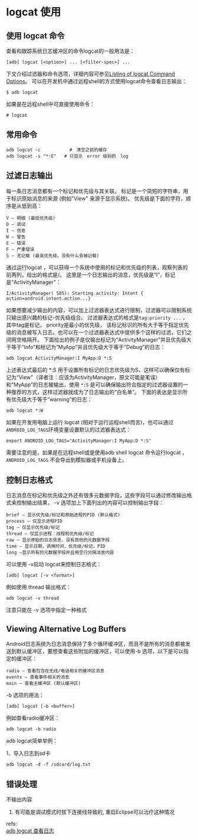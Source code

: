 # logcat 使用

## 使用 logcat 命令
查看和跟踪系统日志缓冲区的命令logcat的一般用法是：

    [adb] logcat [<option>] ... [<filter-spec>] ...
下文介绍过滤器和命令选项，详细内容可参见[Listing of logcat Command Options][1]。
可以在开发机中通过远程shell的方式使用logcat命令查看日志输出：

	$ adb logcat
如果是在远程shell中可直接使用命令：

	# logcat
## 常用命令

	adb logcat -c　　　      #　清空之前的缓存
	adb logcat -s "*:E"   # 只显示　error 级别的　log
## 过滤日志输出

每一条日志消息都有一个标记和优先级与其关联。
标记是一个简短的字符串，用于标识原始消息的来源 (例如"View" 来源于显示系统)。
优先级是下面的字符，顺序是从低到高：

	V — 明细 (最低优先级)
	D — 调试
	I — 信息
	W — 警告
	E — 错误
	F — 严重错误
	S — 无记载 (最高优先级，没有什么会被记载)
通过运行logcat ，可以获得一个系统中使用的标记和优先级的列表，观察列表的前两列，给出的格式是<priority>/<tag>。
这里是一个日志输出的消息，优先级是“I”，标记是“ActivityManager”：

	I/ActivityManager( 585): Starting activity: Intent { action=android.intent.action...}
如果想要减少输出的内容，可以加上过滤器表达式进行限制，过滤器可以限制系统只输出感兴趣的标记-优先级组合。
过滤器表达式的格式是`tag:priority ...` ，其中tag是标记， priority是最小的优先级， 该标记标识的所有大于等于指定优先级的消息被写入日志。也可以在一个过滤器表达式中提供多个这样的过滤，它们之间用空格隔开。
下面给出的例子是仅输出标记为“ActivityManager”并且优先级大于等于“Info”和标记为“MyApp”并且优先级大于等于“Debug”的日志：

	adb logcat ActivityManager:I MyApp:D *:S
上述表达式最后的 *:S 用于设置所有标记的日志优先级为S，这样可以确保仅有标记为“View”（译者注：应该为ActivityManager，原文可能是笔误）和“MyApp”的日志被输出，使用 `*:S` 是可以确保输出符合指定的过滤器设置的一种推荐的方式，这样过滤器就成为了日志输出的“白名单”。
下面的表达是显示所有优先级大于等于“warning”的日志：

	adb logcat *:W
如果在开发用电脑上运行 logcat (相对于运行运程shell而言)，也可以通过`ANDROID_LOG_TAGS`环境变量设置默认的过滤器表达式：

	export ANDROID_LOG_TAGS="ActivityManager:I MyApp:D *:S"
需要注意的是，如果是在远程shell或是使用adb shell logcat 命令运行logcat ， `ANDROID_LOG_TAGS` 不会导出到模拟器或手机设备上。
## 控制日志格式

日志消息在标记和优先级之外还有很多元数据字段，这些字段可以通过修改输出格式来控制输出结果， -v 选项加上下面列出的内容可以控制输出字段：

	brief — 显示优先级/标记和原始进程的PID (默认格式)
	process — 仅显示进程PID
	tag — 仅显示优先级/标记
	thread — 仅显示进程：线程和优先级/标记
	raw — 显示原始的日志信息，没有其他的元数据字段
	time — 显示日期，调用时间，优先级/标记，PID
	long —显示所有的元数据字段并且用空行分隔消息内容

可以使用 -v启动 logcat来控制日志格式：

	[adb] logcat [-v <format>]

例如使用 thread 输出格式：

	adb logcat -v thread

注意只能在 -v 选项中指定一种格式

## Viewing Alternative Log Buffers

Android日志系统为日志消息保持了多个循环缓冲区，而且不是所有的消息都被发送到默认缓冲区，要想查看这些附加的缓冲区，可以使用-b 选项，以下是可以指定的缓冲区：

	radio — 查看包含在无线/电话相关的缓冲区消息
	events — 查看事件相关的消息
	main — 查看主缓冲区 (默认缓冲区)

-b 选项的用法：

	[adb] logcat [-b <buffer>]
例如查看radio缓冲区：

	adb logcat -b radio
adb logcat简单举例：

1、导入日志到sd卡

	adb logcat -d -f /sdcard/log.txt
## 错误处理
不输出内容

1. 有可能是调试模式时拔下连接线导致的, 重启Eclipse可以治疗这种情况



refs:  
[adb logcat 查看日志](http://blog.csdn.net/xyz_lmn/article/details/7004710)  



[1]: http://developer.android.com/guide/developing/tools/adb.html#logcatoptions
